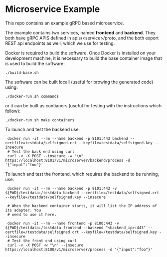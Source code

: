 # Microservice Example

This repo contains an example gRPC based microservice.

The example contains two services, named **frontend** and **backend**. They both
have gRPC APIS defined in apis/&lt;service&gt;/proto, and the both export REST api
endpoints as well, which we use for testing.

Docker is required to build the software. Once Docker is installed on your
development machine, it is necessary to build the base container image that is
used to build the software:

```
./build-base.sh
```

The software can be built locall (useful for browing the generated code) using:
```
./docker-run.sh commands
```

or it can be built as contianers (useful for testing with the instructions which
follow):
```
./docker-run.sh make containers
```

To launch and test the backend use:
```
 docker run -it --rm --name backend -p 8101:443 backend --certfile=testdata/selfsigned.crt --keyfile=testdata/selfsigned.key --insecure
 # Test the back end using curl
 curl -v -X POST --insecure -w "\n" https://localhost:8101/v1/microserver/backend/process -d '{"input":"foo"}'
 ```

To launch and test the frontend, which requires the backend to be running, use:
```
 docker run -it --rm --name backend -p 8101:443 -v ${PWD}/testdata:/testdata backend --certfile=/testdata/selfsigned.crt --keyfile=/testdata/selfsigned.key --insecure

 # When the backend container starts, it will list the IP address of its adapter. You
 # need to use it here.

 docker run -it --rm --name frontend -p 8100:443 -v ${PWD}/testdata:/testdata frontend --backend "<backend_ip>:443" --certfile=/testdata/selfsigned.crt --keyfile=/testdata/selfsigned.key --insecure 
 # Test the front end using curl
 curl -v -X POST -w "\n" --insecure https://localhost:8100/v1/microserver/process -d '{"input":"foo"}'
 ```
